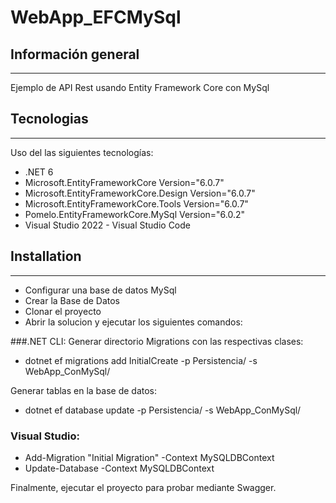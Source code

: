 # WebApp_EFCMySql

## Información general
***
Ejemplo de API Rest usando Entity Framework Core con MySql 

## Tecnologias
***
Uso del las siguientes tecnologías:
* .NET 6
* Microsoft.EntityFrameworkCore Version="6.0.7"
* Microsoft.EntityFrameworkCore.Design Version="6.0.7"
* Microsoft.EntityFrameworkCore.Tools Version="6.0.7"
* Pomelo.EntityFrameworkCore.MySql Version="6.0.2"
* Visual Studio 2022 - Visual Studio Code

## Installation
***
* Configurar una base de datos MySql
* Crear la Base de Datos
* Clonar el proyecto
* Abrir la solucion y ejecutar los siguientes comandos:

###.NET CLI:
Generar directorio Migrations con las respectivas clases:
* dotnet ef migrations add InitialCreate -p Persistencia/ -s WebApp_ConMySql/

Generar tablas en la base de datos:
* dotnet ef database update -p Persistencia/ -s WebApp_ConMySql/

### Visual Studio:
* Add-Migration "Initial Migration" -Context MySQLDBContext
* Update-Database -Context MySQLDBContext

Finalmente, ejecutar el proyecto para probar mediante Swagger.
